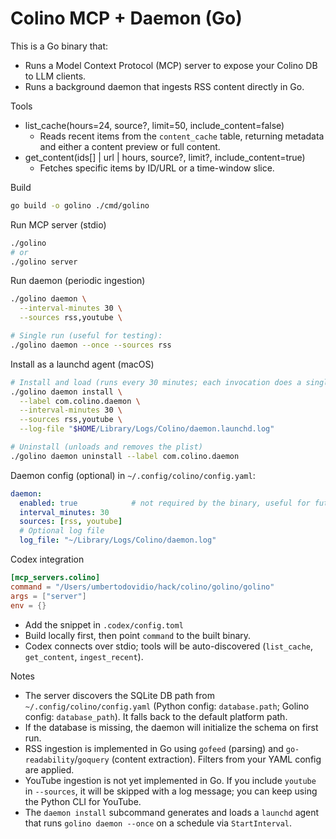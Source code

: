 Colino MCP + Daemon (Go)
========================

This is a Go binary that:
- Runs a Model Context Protocol (MCP) server to expose your Colino DB to LLM clients.
- Runs a background daemon that ingests RSS content directly in Go.

Tools
- list_cache(hours=24, source?, limit=50, include_content=false)
  - Reads recent items from the `content_cache` table, returning metadata and either a content preview or full content.
- get_content(ids[] | url | hours, source?, limit?, include_content=true)
  - Fetches specific items by ID/URL or a time-window slice.

Build
```bash
go build -o golino ./cmd/golino
```

Run MCP server (stdio)
```bash
./golino
# or
./golino server
```

Run daemon (periodic ingestion)
```bash
./golino daemon \
  --interval-minutes 30 \
  --sources rss,youtube \

# Single run (useful for testing):
./golino daemon --once --sources rss
```

Install as a launchd agent (macOS)
```bash
# Install and load (runs every 30 minutes; each invocation does a single ingest)
./golino daemon install \
  --label com.colino.daemon \
  --interval-minutes 30 \
  --sources rss,youtube \
  --log-file "$HOME/Library/Logs/Colino/daemon.launchd.log"

# Uninstall (unloads and removes the plist)
./golino daemon uninstall --label com.colino.daemon
```

Daemon config (optional) in `~/.config/colino/config.yaml`:
```yaml
daemon:
  enabled: true            # not required by the binary, useful for future installers
  interval_minutes: 30
  sources: [rss, youtube]
  # Optional log file
  log_file: "~/Library/Logs/Colino/daemon.log"
```

Codex integration
```toml
[mcp_servers.colino]
command = "/Users/umbertodovidio/hack/colino/golino/golino"
args = ["server"]
env = {}
```
- Add the snippet in `.codex/config.toml`
- Build locally first, then point `command` to the built binary.
- Codex connects over stdio; tools will be auto-discovered (`list_cache`, `get_content`, `ingest_recent`).

Notes
- The server discovers the SQLite DB path from `~/.config/colino/config.yaml` (Python config: `database.path`; Golino config: `database_path`). It falls back to the default platform path.
 - If the database is missing, the daemon will initialize the schema on first run.
 - RSS ingestion is implemented in Go using `gofeed` (parsing) and `go-readability`/`goquery` (content extraction). Filters from your YAML config are applied.
 - YouTube ingestion is not yet implemented in Go. If you include `youtube` in `--sources`, it will be skipped with a log message; you can keep using the Python CLI for YouTube.
 - The `daemon install` subcommand generates and loads a `launchd` agent that runs `golino daemon --once` on a schedule via `StartInterval`.

